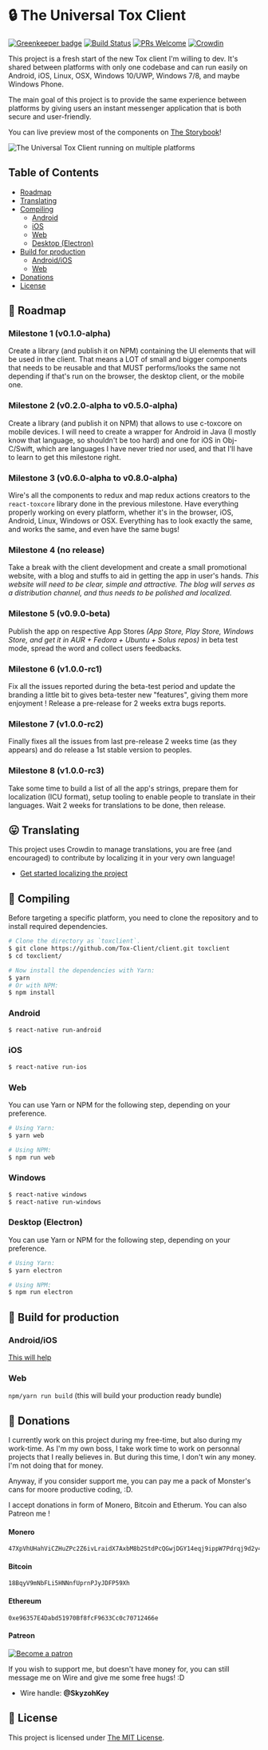# 🔒 The Universal Tox Client

[![Greenkeeper badge](https://badges.greenkeeper.io/Tox-Client/client.svg)](https://greenkeeper.io/) [![Build Status](https://travis-ci.org/TheToxProject/client.svg?branch=master)](https://travis-ci.org/TheToxProject/client) [![PRs Welcome](https://img.shields.io/badge/PRs-welcome-brightgreen.svg?style=flat-square)](http://makeapullrequest.com) [![Crowdin](https://d322cqt584bo4o.cloudfront.net/tox-client/localized.svg)](https://crowdin.com/project/tox-client)

This project is a fresh start of the new Tox client I'm willing to dev. It's shared between platforms with only one codebase and can run easily on Android, iOS, Linux, OSX, Windows 10/UWP, Windows 7/8, and maybe Windows Phone.

The main goal of this project is to provide the same experience between platforms by giving users an instant messenger application that is both secure and user-friendly.

You can live preview most of the components on [The Storybook](https://tox-client.github.io/client)!

![The Universal Tox Client running on multiple platforms](misc/tox-client-multiple-platforms.png)

## Table of Contents

* [Roadmap](#-roadmap)
* [Translating](#-translating)
* [Compiling](#-compiling)
  * [Android](#android)
  * [iOS](#ios)
  * [Web](#web)
  * [Desktop (Electron)](#desktop-electron)
* [Build for production](#-build-for-production)
  * [Android/iOS](#androidios)
  * [Web](#web-1)
* [Donations](#-donations)
* [License](#-license)

## 🍾 Roadmap

### Milestone 1 (v0.1.0-alpha)

Create a library (and publish it on NPM) containing the UI elements that will be used in the client. That means a LOT of small and bigger components that needs to be reusable and that MUST performs/looks the same not depending if that's run on the browser, the desktop client, or the mobile one.

### Milestone 2 (v0.2.0-alpha to v0.5.0-alpha)

Create a library (and publish it on NPM) that allows to use c-toxcore on mobile devices. I will need to create a wrapper for Android in Java (I mostly know that language, so shouldn't be too hard) and one for iOS in Obj-C/Swift, which are languages I have never tried nor used, and that I'll have to learn to get this milestone right.

### Milestone 3 (v0.6.0-alpha to v0.8.0-alpha)

Wire's all the components to redux and map redux actions creators to the `react-toxcore` library done in the previous milestone. Have everything properly working on every platform, whether it's in the browser, iOS, Android, Linux, Windows or OSX. Everything has to look exactly the same, and works the same, and even have the same bugs!

### Milestone 4 (no release)

Take a break with the client development and create a small promotional website, with a blog and stuffs to aid in getting the app in user's hands. _This website will need to be clear, simple and attractive. The blog will serves as a distribution channel, and thus needs to be polished and localized._

### Milestone 5 (v0.9.0-beta)

Publish the app on respective App Stores _(App Store, Play Store, Windows Store, and get it in AUR + Fedora + Ubuntu + Solus repos)_ in beta test mode, spread the word and collect users feedbacks.

### Milestone 6 (v1.0.0-rc1)

Fix all the issues reported during the beta-test period and update the branding a little bit to gives beta-tester new "features", giving them more enjoyment ! Release a pre-release for 2 weeks extra bugs reports.

### Milestone 7 (v1.0.0-rc2)

Finally fixes all the issues from last pre-release 2 weeks time (as they appears) and do release a 1st stable version to peoples.

### Milestone 8 (v1.0.0-rc3)

Take some time to build a list of all the app's strings, prepare them for localization (ICU format), setup tooling to enable people to translate in their languages. Wait 2 weeks for translations to be done, then release.

## 😛 Translating

This project uses Crowdin to manage translations, you are free (and encouraged) to contribute by localizing it in your very own language!

* [Get started localizing the project](https://crowdin.com/project/tox-client)

## 🔬 Compiling

Before targeting a specific platform, you need to clone the repository and to install required dependencies.

```bash
# Clone the directory as `toxclient`.
$ git clone https://github.com/Tox-Client/client.git toxclient
$ cd toxclient/

# Now install the dependencies with Yarn:
$ yarn
# Or with NPM:
$ npm install
```

### Android

```bash
$ react-native run-android
```

### iOS

```bash
$ react-native run-ios
```

### Web

You can use Yarn or NPM for the following step, depending on your preference.

```bash
# Using Yarn:
$ yarn web

# Using NPM:
$ npm run web
```

### Windows

```bash
$ react-native windows
$ react-native run-windows
```

### Desktop (Electron)

You can use Yarn or NPM for the following step, depending on your preference.

```bash
# Using Yarn:
$ yarn electron

# Using NPM:
$ npm run electron
```

## 🥁 Build for production

### Android/iOS

[This will help](https://facebook.github.io/react-native/docs/running-on-device.html)

### Web

`npm/yarn run build` (this will build your production ready bundle)

## 💸 Donations

I currently work on this project during my free-time, but also during my work-time. As I'm my own boss, I take work time to work on personnal projects that I really believes in. But during this time, I don't win any money. I'm not doing that for money.

Anyway, if you consider support me, you can pay me a pack of Monster's cans for moore productive coding, :D.

I accept donations in form of Monero, Bitcoin and Etherum. You can also Patreon me !

#### Monero

```
47XpVhUHahViCZHuZPc2Z6ivLraidX7AxbM8b2StdPcQGwjDGY14eqj9ippW7Pdrqj9d2y4xvwChzePQAqG1NvqQ775FKxg
```

#### Bitcoin

```
18BqyV9mNbFLi5HNNnfUprnPJyJDFP59Xh
```

#### Ethereum

```
0xe96357E4Dabd51970Bf8fcF9633Cc0c70712466e
```

#### Patreon

[![Become a patron](https://i.imgur.com/oWouhEe.png)](https://www.patreon.com/bePatron?u=2330345)

If you wish to support me, but doesn't have money for, you can still message me on Wire and give me some free hugs! :D

* Wire handle: **@SkyzohKey**

## 📎 License

This project is licensed under [The MIT License](License).
